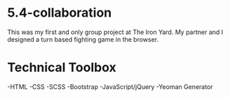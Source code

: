 # 5.4-collaboration
This was my first and only group project at The Iron Yard.  My partner and I designed a turn based fighting game in the browser.

# Technical Toolbox
-HTML -CSS -SCSS -Bootstrap -JavaScript/jQuery -Yeoman Generator
